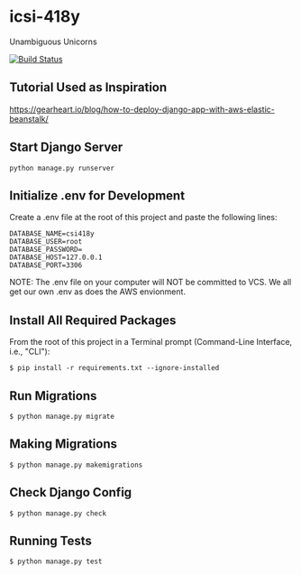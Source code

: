 # icsi-418y
Unambiguous Unicorns

[![Build Status](https://travis-ci.com/matthewzimmer/icsi-418y.svg?token=i6DMr7AwFhJzsWtwz8NY&branch=master)](https://travis-ci.com/matthewzimmer/icsi-418y)

## Tutorial Used as Inspiration

https://gearheart.io/blog/how-to-deploy-django-app-with-aws-elastic-beanstalk/

## Start Django Server

`python manage.py runserver`

## Initialize .env for Development

Create a .env file at the root of this project and paste the following lines:

```
DATABASE_NAME=csi418y
DATABASE_USER=root
DATABASE_PASSWORD=
DATABASE_HOST=127.0.0.1
DATABASE_PORT=3306
```

NOTE: The .env file on your computer will NOT be committed to VCS. We all get our own .env as does the AWS envionment.

## Install All Required Packages

From the root of this project in a Terminal prompt (Command-Line Interface, i.e., "CLI"):

```$ pip install -r requirements.txt --ignore-installed```


## Run Migrations

```$ python manage.py migrate```

## Making Migrations

```$ python manage.py makemigrations```

## Check Django Config

```$ python manage.py check```

## Running Tests
```$ python manage.py test```
